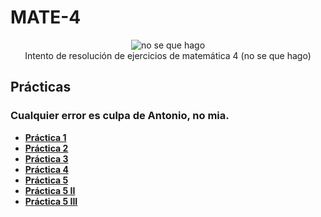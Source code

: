 # MATE-4
 <p align="center">
  <img src= "https://i.pinimg.com/564x/8f/0b/52/8f0b522d130ff423a4295c074415a39b.jpg" alt = "no se que hago"/>
  <br>Intento de resolución de ejercicios de matemática 4 (no se que hago)</br>
</p>

## Prácticas
### Cualquier error es culpa de Antonio, no mia.
* [**Práctica 1**](https://github.com/agusrnfr/MATE-4/blob/main/Practicas/Practica1/TP1.pdf)
* [**Práctica 2**](https://github.com/agusrnfr/MATE-4/blob/main/Practicas/Practica2/TP2.pdf)
* [**Práctica 3**](https://github.com/agusrnfr/MATE-4/blob/main/Practicas/Practica3/TP3.pdf)
* [**Práctica 4**](https://github.com/agusrnfr/MATE-4/blob/main/Practicas/Practica4/TP4.pdf)
* [**Práctica 5**](https://github.com/agusrnfr/MATE-4/blob/main/Practicas/Practica5/TP5.pdf)
* [**Práctica 5 II**](https://github.com/agusrnfr/MATE-4/tree/main/Practicas/Practica5-II)
* [**Práctica 5 III**](https://github.com/agusrnfr/MATE-4/tree/main/Practicas/Practica5-III)
